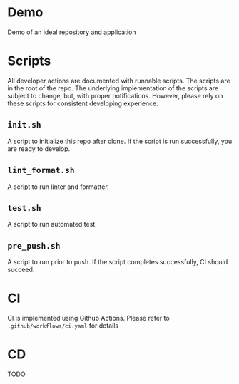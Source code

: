 # Demo
Demo of an ideal repository and application

# Scripts
All developer actions are documented with runnable scripts.
The scripts are in the root of the repo.
The underlying implementation of the scripts are subject to change, but, with proper notifications. However, please rely on these scripts for consistent developing experience.


## `init.sh`

A script to initialize this repo after clone. If the script is run successfully, you are ready to develop.

## `lint_format.sh`

A script to run linter and formatter.

## `test.sh`

A script to run automated test.

## `pre_push.sh`

A script to run prior to push. If the script completes successfully, CI should succeed.

# CI

CI is implemented using Github Actions. Please refer to `.github/workflows/ci.yaml` for details

# CD

TODO

